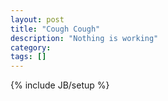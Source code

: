 ```yaml
---
layout: post
title: "Cough Cough"
description: "Nothing is working"
category: 
tags: []
---
```

{% include JB/setup %}

